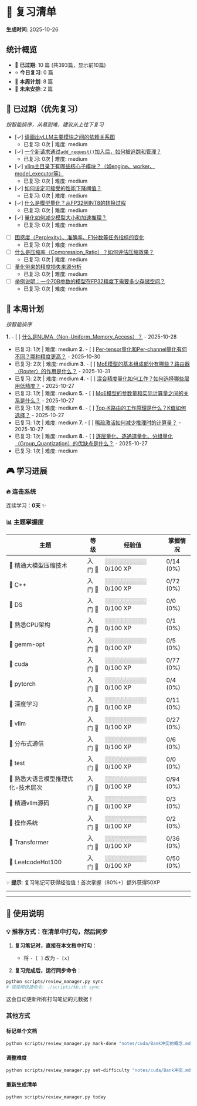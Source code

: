 # 📅 复习清单

**生成时间**: 2025-10-26

## 统计概览

- 🔴 **已过期**: 10 篇 (共393篇，显示前10篇)
- ⭐ **今日复习**: 0 篇
- 📅 **本周计划**: 8 篇
- 📆 **未来安排**: 2 篇

## 🔴 已过期（优先复习）

_按智能排序，从易到难，建议从上往下复习_

- [✓] [请画出vLLM主要模块之间的依赖关系图](notes/精通vllm源码/请画出vLLM主要模块之间的依赖关系图.md)
  - 已复习: 0次 | 难度: medium 
- [✓] [一个新请求通过`add_request()`加入后，如何被追踪和管理？](notes/精通vllm源码/一个新请求通过`add_request()`加入后，如何被追踪和管理？.md)
  - 已复习: 0次 | 难度: medium 
- [✓] [vllm主目录下有哪些核心子模块？（如engine、worker、model_executor等）](notes/精通vllm源码/vllm主目录下有哪些核心子模块？（如engine、worker、model_executor等）.md)
  - 已复习: 0次 | 难度: medium 
- [✓] [如何设定可接受的性能下降阈值？](notes/精通大模型压缩技术/如何设定可接受的性能下降阈值？.md)
  - 已复习: 0次 | 难度: medium 
- [✓] [什么是模型量化？从FP32到INT8的转换过程](notes/精通大模型压缩技术/什么是模型量化？从FP32到INT8的转换过程.md)
  - 已复习: 0次 | 难度: medium 
- [✓] [量化如何减少模型大小和加速推理？](notes/精通大模型压缩技术/量化如何减少模型大小和加速推理？.md)
  - 已复习: 0次 | 难度: medium 
- [ ] [困惑度（Perplexity）、准确率、F1分数等任务指标的变化](notes/精通大模型压缩技术/困惑度（Perplexity）、准确率、F1分数等任务指标的变化.md)
  - 已复习: 0次 | 难度: medium 
- [ ] [什么是压缩率（Compression_Ratio）？如何评估压缩效果？](notes/精通大模型压缩技术/什么是压缩率（Compression_Ratio）？如何评估压缩效果？.md)
  - 已复习: 0次 | 难度: medium 
- [ ] [量化带来的精度损失来源分析](notes/精通大模型压缩技术/量化带来的精度损失来源分析.md)
  - 已复习: 0次 | 难度: medium 
- [ ] [举例说明：一个70B参数的模型在FP32精度下需要多少存储空间？](notes/精通大模型压缩技术/举例说明：一个70B参数的模型在FP32精度下需要多少存储空间？.md)
  - 已复习: 0次 | 难度: medium 

## 📅 本周计划

_按智能排序_

**1.** - [ ] [什么是NUMA（Non-Uniform_Memory_Access）？](notes/熟悉CPU架构/什么是NUMA（Non-Uniform_Memory_Access）？.md) - 2025-10-28
  - 已复习: 1次 | 难度: medium
**2.** - [ ] [Per-tensor量化和Per-channel量化有何不同？哪种精度更高？](notes/熟悉大语言模型推理优化-技术层次/Per-tensor量化和Per-channel量化有何不同？哪种精度更高？.md) - 2025-10-30
  - 已复习: 2次 | 难度: medium
**3.** - [ ] [MoE模型的基本组成部分有哪些？路由器（Router）的作用是什么？](notes/熟悉大语言模型推理优化-技术层次/MoE模型的基本组成部分有哪些？路由器（Router）的作用是什么？.md) - 2025-10-31
  - 已复习: 2次 | 难度: medium
**4.** - [ ] [混合精度量化如何工作？如何选择哪些层用低精度？](notes/熟悉大语言模型推理优化-技术层次/混合精度量化如何工作？如何选择哪些层用低精度？.md) - 2025-10-27
  - 已复习: 1次 | 难度: medium
**5.** - [ ] [MoE模型的参数量和实际计算量之间的关系是什么？](notes/熟悉大语言模型推理优化-技术层次/MoE模型的参数量和实际计算量之间的关系是什么？.md) - 2025-10-27
  - 已复习: 1次 | 难度: medium
**6.** - [ ] [Top-K路由的工作原理是什么？K值如何选择？](notes/熟悉大语言模型推理优化-技术层次/Top-K路由的工作原理是什么？K值如何选择？.md) - 2025-10-27
  - 已复习: 1次 | 难度: medium
**7.** - [ ] [稀疏激活如何减少推理时的计算量？](notes/熟悉大语言模型推理优化-技术层次/稀疏激活如何减少推理时的计算量？.md) - 2025-10-27
  - 已复习: 1次 | 难度: medium
**8.** - [ ] [逐层量化、逐通道量化、分组量化（Group_Quantization）的优缺点是什么？](notes/熟悉大语言模型推理优化-技术层次/逐层量化、逐通道量化、分组量化（Group_Quantization）的优缺点是什么？.md) - 2025-10-27
  - 已复习: 1次 | 难度: medium

## 🎮 学习进展

### 🔥 连击系统
连续学习：**0天** ✨

### 📊 主题掌握度

| 主题                              | 等级   | 经验值              | 掌握情况  |
| --------------------------------- | ------ | ------------------- | --------- |
| 🌟 精通大模型压缩技术              | 入门 🌱 | ░░░░░░░░░░ 0/100 XP | 0/14 (0%) |
| 🌟 C++                             | 入门 🌱 | ░░░░░░░░░░ 0/100 XP | 0/72 (0%) |
| 🌟 DS                              | 入门 🌱 | ░░░░░░░░░░ 0/100 XP | 0/0 (0%)  |
| 🌟 熟悉CPU架构                     | 入门 🌱 | ░░░░░░░░░░ 0/100 XP | 0/1 (0%)  |
| 🌟 gemm-opt                        | 入门 🌱 | ░░░░░░░░░░ 0/100 XP | 0/5 (0%)  |
| 🌟 cuda                            | 入门 🌱 | ░░░░░░░░░░ 0/100 XP | 0/77 (0%) |
| 🌟 pytorch                         | 入门 🌱 | ░░░░░░░░░░ 0/100 XP | 0/4 (0%)  |
| 🌟 深度学习                        | 入门 🌱 | ░░░░░░░░░░ 0/100 XP | 0/11 (0%) |
| 🌟 vllm                            | 入门 🌱 | ░░░░░░░░░░ 0/100 XP | 0/27 (0%) |
| 🌟 分布式通信                      | 入门 🌱 | ░░░░░░░░░░ 0/100 XP | 0/6 (0%)  |
| 🌟 test                            | 入门 🌱 | ░░░░░░░░░░ 0/100 XP | 0/0 (0%)  |
| 🌟 熟悉大语言模型推理优化-技术层次 | 入门 🌱 | ░░░░░░░░░░ 0/100 XP | 0/94 (0%) |
| 🌟 精通vllm源码                    | 入门 🌱 | ░░░░░░░░░░ 0/100 XP | 0/3 (0%)  |
| 🌟 操作系统                        | 入门 🌱 | ░░░░░░░░░░ 0/100 XP | 0/2 (0%)  |
| 🌟 Transformer                     | 入门 🌱 | ░░░░░░░░░░ 0/100 XP | 0/36 (0%) |
| 🌟 LeetcodeHot100                  | 入门 🌱 | ░░░░░░░░░░ 0/100 XP | 0/50 (0%) |

💡 **提示**: 复习笔记可获得经验值！首次掌握（80%+）额外获得50XP

---

---

## 📖 使用说明

### 💡 推荐方式：在清单中打勾，然后同步

1. **复习笔记时，直接在本文档中打勾**：
   - 将 `- [ ]` 改为 `- [x]`
   
2. **复习完成后，运行同步命令**：
```bash
python scripts/review_manager.py sync
# 或使用快捷命令: ./scripts/kb.sh sync
```

这会自动更新所有打勾笔记的元数据！

### 其他方式

#### 标记单个文档
```bash
python scripts/review_manager.py mark-done "notes/cuda/Bank冲突的概念.md"
```

#### 调整难度
```bash
python scripts/review_manager.py set-difficulty "notes/cuda/Bank冲突.md" hard
```

#### 重新生成清单
```bash
python scripts/review_manager.py today
```
